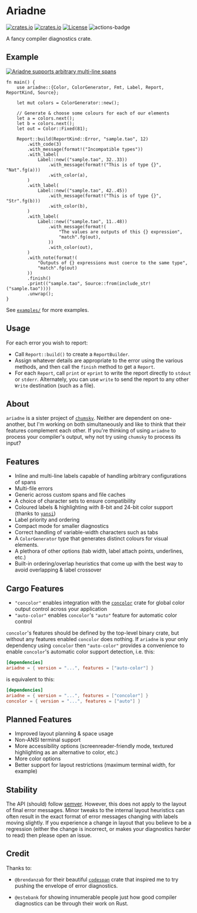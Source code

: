# Ariadne

[![crates.io](https://img.shields.io/crates/v/ariadne.svg)](https://crates.io/crates/ariadne)
[![crates.io](https://docs.rs/ariadne/badge.svg)](https://docs.rs/ariadne)
[![License](https://img.shields.io/badge/license-MIT%2FApache--2.0-blue.svg)](https://github.com/zesterer/ariadne)
![actions-badge](https://github.com/zesterer/ariadne/workflows/Rust/badge.svg?branch=main)

A fancy compiler diagnostics crate.

## Example

<a href = "https://github.com/zesterer/ariadne/blob/main/examples/multiline.rs">
<img src="https://raw.githubusercontent.com/zesterer/ariadne/main/misc/example.png" alt="Ariadne supports arbitrary multi-line spans"/>
</a>

```rust,ignore
fn main() {
    use ariadne::{Color, ColorGenerator, Fmt, Label, Report, ReportKind, Source};

    let mut colors = ColorGenerator::new();

    // Generate & choose some colours for each of our elements
    let a = colors.next();
    let b = colors.next();
    let out = Color::Fixed(81);

    Report::build(ReportKind::Error, "sample.tao", 12)
        .with_code(3)
        .with_message(format!("Incompatible types"))
        .with_label(
            Label::new(("sample.tao", 32..33))
                .with_message(format!("This is of type {}", "Nat".fg(a)))
                .with_color(a),
        )
        .with_label(
            Label::new(("sample.tao", 42..45))
                .with_message(format!("This is of type {}", "Str".fg(b)))
                .with_color(b),
        )
        .with_label(
            Label::new(("sample.tao", 11..48))
                .with_message(format!(
                    "The values are outputs of this {} expression",
                    "match".fg(out),
                ))
                .with_color(out),
        )
        .with_note(format!(
            "Outputs of {} expressions must coerce to the same type",
            "match".fg(out)
        ))
        .finish()
        .print(("sample.tao", Source::from(include_str!("sample.tao"))))
        .unwrap();
}
```

See [`examples/`](https://github.com/zesterer/ariadne/tree/main/examples) for more examples.

## Usage

For each error you wish to report:
* Call `Report::build()` to create a `ReportBuilder`.
* Assign whatever details are appropriate to the error using the various
  methods, and then call the `finish` method to get a `Report`.
* For each `Report`, call `print` or `eprint` to write the report
  directly to `stdout` or `stderr`. Alternately, you can use
  `write` to send the report to any other `Write` destination (such as a file).

## About

`ariadne` is a sister project of [`chumsky`](https://github.com/zesterer/chumsky/). Neither are dependent on
one-another, but I'm working on both simultaneously and like to think that their features complement each other. If
you're thinking of using `ariadne` to process your compiler's output, why not try using `chumsky` to process its input?

## Features

- Inline and multi-line labels capable of handling arbitrary configurations of spans
- Multi-file errors
- Generic across custom spans and file caches
- A choice of character sets to ensure compatibility
- Coloured labels & highlighting with 8-bit and 24-bit color support (thanks to
  [`yansi`](https://github.com/SergioBenitez/yansi))
- Label priority and ordering
- Compact mode for smaller diagnostics
- Correct handling of variable-width characters such as tabs
- A `ColorGenerator` type that generates distinct colours for visual elements.
- A plethora of other options (tab width, label attach points, underlines, etc.)
- Built-in ordering/overlap heuristics that come up with the best way to avoid overlapping & label crossover

## Cargo Features

- `"concolor"` enables integration with the [`concolor`](https://crates.io/crates/concolor) crate for global color output
  control across your application
- `"auto-color"` enables `concolor`'s `"auto"` feature for automatic color control

`concolor`'s features should be defined by the top-level binary crate, but without any features enabled `concolor` does
nothing. If `ariadne` is your only dependency using `concolor` then `"auto-color"` provides a convenience to enable
`concolor`'s automatic color support detection, i.e. this:
```TOML
[dependencies]
ariadne = { version = "...", features = ["auto-color"] }
```
is equivalent to this:
```TOML
[dependencies]
ariadne = { version = "...", features = ["concolor"] }
concolor = { version = "...", features = ["auto"] }
```

## Planned Features

- Improved layout planning & space usage
- Non-ANSI terminal support
- More accessibility options (screenreader-friendly mode, textured highlighting as an alternative to color, etc.)
- More color options
- Better support for layout restrictions (maximum terminal width, for example)

## Stability

The API (should) follow [semver](https://www.semver.org/). However, this does not apply to the layout of final error
messages. Minor tweaks to the internal layout heuristics can often result in the exact format of error messages changing
with labels moving slightly. If you experience a change in layout that you believe to be a regression (either the change
is incorrect, or makes your diagnostics harder to read) then please open an issue.

## Credit

Thanks to:

- `@brendanzab` for their beautiful [`codespan`](https://github.com/brendanzab/codespan) crate that inspired me to try
  pushing the envelope of error diagnostics.

- `@estebank` for showing innumerable people just how good compiler diagnostics can be through their work on Rust.

